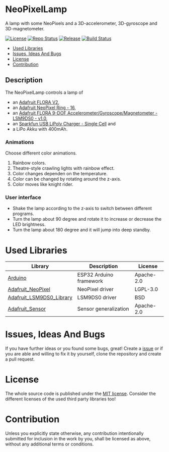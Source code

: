 # NeoPixelLamp <!-- omit in toc -->

A lamp with some NeoPixels and a 3D-accelerometer, 3D-gyroscope and 3D-magnetometer.

[![License](https://img.shields.io/badge/license-MIT-blue.svg)](http://choosealicense.com/licenses/mit/)
[![Repo Status](https://www.repostatus.org/badges/latest/wip.svg)](https://www.repostatus.org/#wip)
[![Release](https://img.shields.io/github/release/BlueAndi/NeoPixelLamp.svg)](https://github.com/BlueAndi/NeoPixelLamp/releases)
[![Build Status](https://github.com/BlueAndi/NeoPixelLamp/actions/workflows/main.yml/badge.svg)](https://github.com/BlueAndi/NeoPixelLamp/actions/workflows/main.yml)

* [Used Libraries](#used-libraries)
* [Issues, Ideas And Bugs](#issues-ideas-and-bugs)
* [License](#license)
* [Contribution](#contribution)

## Description

The NeoPixelLamp controls a lamp of
* an [Adafruit FLORA V2](https://www.adafruit.com/products/659),
* an [Adafruit NeoPixel Ring - 16](https://www.adafruit.com/product/1463),
* an [Adafruit FLORA 9-DOF Accelerometer/Gyroscope/Magnetometer - LSM9DS0 - v1.0](https://www.adafruit.com/product/2020),
* an [Sparkfun USB LiPoly Charger - Single Cell](https://www.sparkfun.com/products/12711) and
* a LiPo Akku with 400mAh.

### Animations
Choose different color animations.

1. Rainbow colors.
2. Theatre-style crawling lights with rainbow effect.
3. Color changes dependen on the temperature.
4. Color can be changed by rotating around the z-axis.
5. Color moves like knight rider.

### User interface
* Shake the lamp according to the z-axis to switch between different programs.
* Turn the lamp about 90 degree and rotate it to increase or decrease the LED brightness.
* Turn the lamp about 180 degree and it will jump into deep standby.

# Used Libraries

| Library | Description | License |
| - | - | - |
| [Arduino](https://github.com/platformio/platform-espressif32) | ESP32 Arduino framework | Apache-2.0 |
| [Adafruit_NeoPixel](https://github.com/adafruit/Adafruit_NeoPixel) | NeoPixel driver | LGPL-3.0 |
| [Adafruit_LSM9DS0_Library](https://github.com/adafruit/Adafruit_LSM9DS0_Library) | LSM9DS0 driver | BSD |
| [Adafruit_Sensor](https://github.com/adafruit/Adafruit_Sensor) | Sensor generalization | Apache-2.0 |

# Issues, Ideas And Bugs
If you have further ideas or you found some bugs, great! Create a [issue](https://github.com/BlueAndi/NeoPixelLamp/issues) or if you are able and willing to fix it by yourself, clone the repository and create a pull request.

# License
The whole source code is published under the [MIT license](http://choosealicense.com/licenses/mit/).
Consider the different licenses of the used third party libraries too!

# Contribution
Unless you explicitly state otherwise, any contribution intentionally submitted for inclusion in the work by you, shall be licensed as above, without any
additional terms or conditions.
